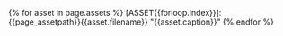 

{% for asset in page.assets %}
[ASSET{{forloop.index}}]: {{page_assetpath}}{{asset.filename}} "{{asset.caption}}"
{% endfor %}